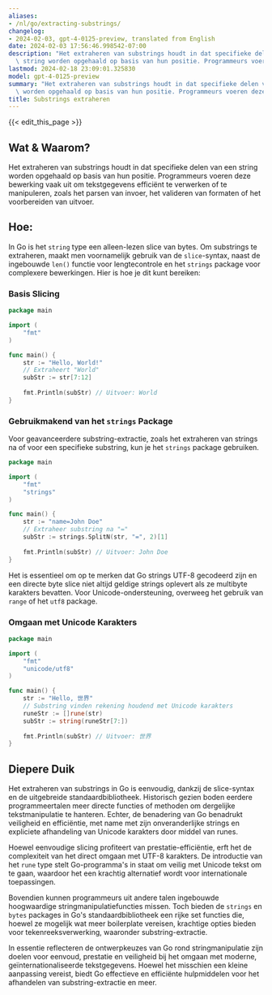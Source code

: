 ```yaml
---
aliases:
- /nl/go/extracting-substrings/
changelog:
- 2024-02-03, gpt-4-0125-preview, translated from English
date: 2024-02-03 17:56:46.998542-07:00
description: "Het extraheren van substrings houdt in dat specifieke delen van een\
  \ string worden opgehaald op basis van hun positie. Programmeurs voeren deze bewerking\u2026"
lastmod: 2024-02-18 23:09:01.325830
model: gpt-4-0125-preview
summary: "Het extraheren van substrings houdt in dat specifieke delen van een string\
  \ worden opgehaald op basis van hun positie. Programmeurs voeren deze bewerking\u2026"
title: Substrings extraheren
---
```


{{< edit_this_page >}}

## Wat & Waarom?

Het extraheren van substrings houdt in dat specifieke delen van een string worden opgehaald op basis van hun positie. Programmeurs voeren deze bewerking vaak uit om tekstgegevens efficiënt te verwerken of te manipuleren, zoals het parsen van invoer, het valideren van formaten of het voorbereiden van uitvoer.

## Hoe:

In Go is het `string` type een alleen-lezen slice van bytes. Om substrings te extraheren, maakt men voornamelijk gebruik van de `slice`-syntax, naast de ingebouwde `len()` functie voor lengtecontrole en het `strings` package voor complexere bewerkingen. Hier is hoe je dit kunt bereiken:

### Basis Slicing

```go
package main

import (
    "fmt"
)

func main() {
    str := "Hello, World!"
    // Extraheert "World"
    subStr := str[7:12]
    
    fmt.Println(subStr) // Uitvoer: World
}
```

### Gebruikmakend van het `strings` Package

Voor geavanceerdere substring-extractie, zoals het extraheren van strings na of voor een specifieke substring, kun je het `strings` package gebruiken.

```go
package main

import (
    "fmt"
    "strings"
)

func main() {
    str := "name=John Doe"
    // Extraheer substring na "="
    subStr := strings.SplitN(str, "=", 2)[1]
    
    fmt.Println(subStr) // Uitvoer: John Doe
}
```

Het is essentieel om op te merken dat Go strings UTF-8 gecodeerd zijn en een directe byte slice niet altijd geldige strings oplevert als ze multibyte karakters bevatten. Voor Unicode-ondersteuning, overweeg het gebruik van `range` of het `utf8` package.

### Omgaan met Unicode Karakters

```go
package main

import (
    "fmt"
    "unicode/utf8"
)

func main() {
    str := "Hello, 世界"
    // Substring vinden rekening houdend met Unicode karakters
    runeStr := []rune(str)
    subStr := string(runeStr[7:])
    
    fmt.Println(subStr) // Uitvoer: 世界
}
```

## Diepere Duik

Het extraheren van substrings in Go is eenvoudig, dankzij de slice-syntax en de uitgebreide standaardbibliotheek. Historisch gezien boden eerdere programmeertalen meer directe functies of methoden om dergelijke tekstmanipulatie te hanteren. Echter, de benadering van Go benadrukt veiligheid en efficiëntie, met name met zijn onveranderlijke strings en expliciete afhandeling van Unicode karakters door middel van runes.

Hoewel eenvoudige slicing profiteert van prestatie-efficiëntie, erft het de complexiteit van het direct omgaan met UTF-8 karakters. De introductie van het `rune` type stelt Go-programma's in staat om veilig met Unicode tekst om te gaan, waardoor het een krachtig alternatief wordt voor internationale toepassingen.

Bovendien kunnen programmeurs uit andere talen ingebouwde hoogwaardige stringmanipulatiefuncties missen. Toch bieden de `strings` en `bytes` packages in Go's standaardbibliotheek een rijke set functies die, hoewel ze mogelijk wat meer boilerplate vereisen, krachtige opties bieden voor tekenreeksverwerking, waaronder substring-extractie.

In essentie reflecteren de ontwerpkeuzes van Go rond stringmanipulatie zijn doelen voor eenvoud, prestatie en veiligheid bij het omgaan met moderne, geïnternationaliseerde tekstgegevens. Hoewel het misschien een kleine aanpassing vereist, biedt Go effectieve en efficiënte hulpmiddelen voor het afhandelen van substring-extractie en meer.
